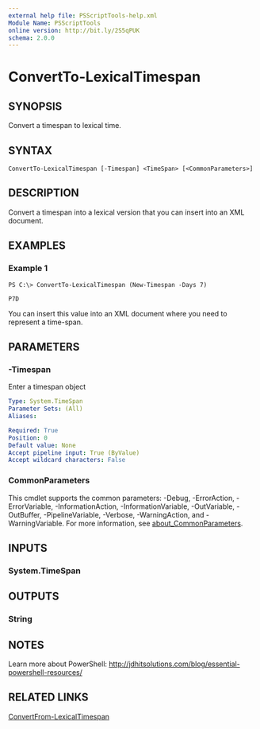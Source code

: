 ```yaml
---
external help file: PSScriptTools-help.xml
Module Name: PSScriptTools
online version: http://bit.ly/2S5qPUK
schema: 2.0.0
---
```


# ConvertTo-LexicalTimespan

## SYNOPSIS
Convert a timespan to lexical time.

## SYNTAX

```
ConvertTo-LexicalTimespan [-Timespan] <TimeSpan> [<CommonParameters>]
```

## DESCRIPTION
Convert a timespan into a lexical version that you can insert into an XML document.

## EXAMPLES

### Example 1
```
PS C:\> ConvertTo-LexicalTimespan (New-Timespan -Days 7)

P7D
```

You can insert this value into an XML document where you need to represent a time-span.

## PARAMETERS

### -Timespan
Enter a timespan object

```yaml
Type: System.TimeSpan
Parameter Sets: (All)
Aliases:

Required: True
Position: 0
Default value: None
Accept pipeline input: True (ByValue)
Accept wildcard characters: False
```

### CommonParameters
This cmdlet supports the common parameters: -Debug, -ErrorAction, -ErrorVariable, -InformationAction, -InformationVariable, -OutVariable, -OutBuffer, -PipelineVariable, -Verbose, -WarningAction, and -WarningVariable. For more information, see [about_CommonParameters](http://go.microsoft.com/fwlink/?LinkID=113216).

## INPUTS

### System.TimeSpan
## OUTPUTS

### String
## NOTES
Learn more about PowerShell: http://jdhitsolutions.com/blog/essential-powershell-resources/

## RELATED LINKS

[ConvertFrom-LexicalTimespan]()

